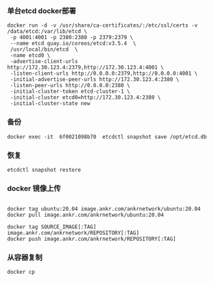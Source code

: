 ### 单台etcd docker部署
```
docker run -d -v /usr/share/ca-certificates/:/etc/ssl/certs -v /data/etcd:/var/lib/etcd \
 -p 4001:4001 -p 2380:2380 -p 2379:2379 \
 --name etcd quay.io/coreos/etcd:v3.5.4  \
 /usr/local/bin/etcd  \
 -name etcd0 \
 -advertise-client-urls http://172.30.123.4:2379,http://172.30.123.4:4001 \
 -listen-client-urls http://0.0.0.0:2379,http://0.0.0.0:4001 \
 -initial-advertise-peer-urls http://172.30.123.4:2380 \
 -listen-peer-urls http://0.0.0.0:2380 \
 -initial-cluster-token etcd-cluster-1 \
 -initial-cluster etcd0=http://172.30.123.4:2380 \
 -initial-cluster-state new
 ```
### 备份
`docker exec -it  6f0021098b70  etcdctl snapshot save /opt/etcd.db`
### 恢复
`etcdctl snapshot restore  `

### docker 镜像上传
```https://blog.csdn.net/u012856866/article/details/122956380
 
docker tag ubuntu:20.04 image.ankr.com/ankrnetwork/ubuntu:20.04
docker pull image.ankr.com/ankrnetwork/ubuntu:20.04

docker tag SOURCE_IMAGE[:TAG] image.ankr.com/ankrnetwork/REPOSITORY[:TAG]
docker push image.ankr.com/ankrnetwork/REPOSITORY[:TAG]
```
### 从容器复制
`docker cp `
